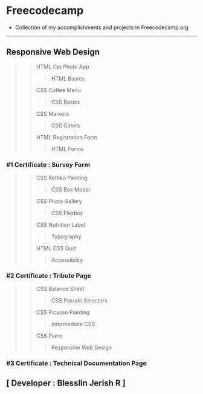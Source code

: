 # Freecodecamp

- Collection of my accomplishments and projects in Freecodecamp.org

---

## Responsive Web Design
>>HTML Cat Photo App
>>>HTML Basics
>>
>>CSS Coffee Menu
>>>CSS Basics
>>
>>CSS Markers
>>>CSS Colors
>>
>>HTML Registration Form
>>>HTML Forms
>>
### #1 Certificate : Survey Form
>>
>>CSS Rothko Painting
>>> CSS Box Model
>>
>>CSS Photo  Gallery
>>> CSS Flexbox
>>
>>CSS Nutrition Label
>>> Typography
>>
>>HTML CSS Quiz
>>> Accessibility
>>
### #2 Certificate : Tribute Page
>>
>>CSS Balance Sheet
>>>CSS Pseudo Selectors
>>
>>CSS Picasso Painting
>>>Intermediate CSS
>>
>>CSS Piano
>>>Responsive Web Design
>>
### #3 Certificate : Technical Documentation Page
>>
<!-- >>CSS City Skyline - 113
>>>CSS Variables  -->

## [ Developer : Blesslin Jerish R ]
